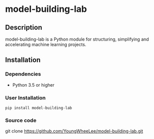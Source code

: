 # model-building-lab

## Description
model-building-lab is a Python module for structuring, simplifying and accelerating machine learning projects.

## Installation
### Dependencies
- Python 3.5 or higher
### User Installation
    pip install model-building-lab

### Source code
git clone https://github.com/YoungWheeLee/model-building-lab.git

